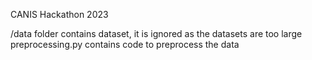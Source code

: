 CANIS Hackathon 2023

/data folder contains dataset, it is ignored as the datasets are too large
preprocessing.py contains code to preprocess the data
